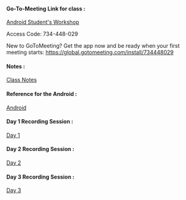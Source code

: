 #### Go-To-Meeting Link for class : 
[Android Student's Workshop](https://www.gotomeet.me/17491a0520qise)

Access Code: 734-448-029

New to GoToMeeting? Get the app now and be ready when your first meeting starts: https://global.gotomeeting.com/install/734448029

#### Notes :
[Class Notes](https://docs.google.com/document/d/11FBVsNBxY3ewkwykO4mkp1PHrBdXQbxSu0xQllSUdL0/edit?usp=sharing)


#### Reference for the Android : 
[Android](https://developer.android.com/courses/fundamentals-training/overview-v2)


#### Day 1 Recording Session : 
[Day 1](https://transcripts.gotomeeting.com/#/s/51f884a58439298a0f2827dc3f6b0b9b21dbb0b26d682eb45b6916a04c8f8d63)


#### Day 2 Recording Session :
[Day 2](https://transcripts.gotomeeting.com/#/s/badb387aa67051f26455f42592923871bcbef8ae661c3bc13ef016a8f4bb7e88)


#### Day 3 Recording Session :
[Day 3](https://transcripts.gotomeeting.com/#/s/57e34ed84ed5adf5a8154f317cfac7d1af8f641898cef4131825dd134663dd3e)

